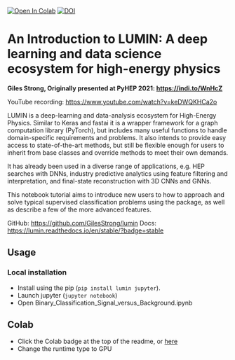 [![Open In Colab](https://colab.research.google.com/assets/colab-badge.svg)](https://colab.research.google.com/github/GilesStrong/talk_pyhep21_lumin/blob/main/Binary_Classification_Signal_versus_Background.ipynb)
[![DOI](https://zenodo.org/badge/DOI/10.5281/zenodo.5089906.svg)](https://doi.org/10.5281/zenodo.5089906)

# An Introduction to LUMIN: A deep learning and data science ecosystem for high-energy physics

**Giles Strong, Originally presented at PyHEP 2021: https://indi.to/WnHcZ**

YouTube recording: https://www.youtube.com/watch?v=keDWQKHCa2o

LUMIN is a deep-learning and data-analysis ecosystem for High-Energy Physics. Similar to Keras and fastai it is a wrapper framework for a graph computation library (PyTorch), but includes many useful functions to handle domain-specific requirements and problems. It also intends to provide easy access to state-of-the-art methods, but still be flexible enough for users to inherit from base classes and override methods to meet their own demands.

It has already been used in a diverse range of applications, e.g. HEP searches with DNNs, industry predictive analytics using feature filtering and interpretation, and final-state reconstruction with 3D CNNs and GNNs.

This notebook tutorial aims to introduce new users to how to approach and solve typical supervised classification problems using the package, as well as describe a few of the more advanced features.

GitHub: https://github.com/GilesStrong/lumin
Docs: https://lumin.readthedocs.io/en/stable/?badge=stable


## Usage

### Local installation

- Install using the pip  (`pip install lumin jupyter`).
- Launch jupyter (`jupyter notebook`)
- Open Binary_Classification_Signal_versus_Background.ipynb


## Colab

- Click the Colab badge at the top of the readme, or [here](https://colab.research.google.com/github/GilesStrong/talk_pyhep21_lumin/blob/main/Binary_Classification_Signal_versus_Background.ipynb)
- Change the runtime type to GPU
